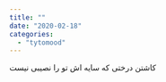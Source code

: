 ```yaml
---
title: ""
date: "2020-02-18"
categories: 
  - "tytomood"
---
```


کاشتن درختی که سایه اش تو را نصیبی نیست

